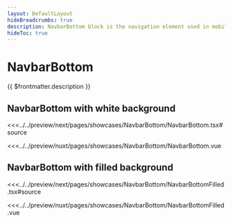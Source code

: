 ```yaml
---
layout: DefaultLayout
hideBreadcrumbs: true
description: NavbarBottom block is the navigation element used in mobile view.
hideToc: true
---
```

# NavbarBottom

{{ $frontmatter.description }}

## NavbarBottom with white background

<Showcase showcase-name="NavbarBottom/NavbarBottom" no-paddings style="min-height:200px">

<!-- react -->
<<<../../preview/next/pages/showcases/NavbarBottom/NavbarBottom.tsx#source
<!-- end react -->
<!-- vue -->
<<<../../preview/nuxt/pages/showcases/NavbarBottom/NavbarBottom.vue
<!-- end vue -->

</Showcase>

## NavbarBottom with filled background

<Showcase showcase-name="NavbarBottom/NavbarBottomFilled" no-paddings style="min-height:200px">

<!-- react -->
<<<../../preview/next/pages/showcases/NavbarBottom/NavbarBottomFilled.tsx#source
<!-- end react -->
<!-- vue -->
<<<../../preview/nuxt/pages/showcases/NavbarBottom/NavbarBottomFilled.vue
<!-- end vue -->

</Showcase>
